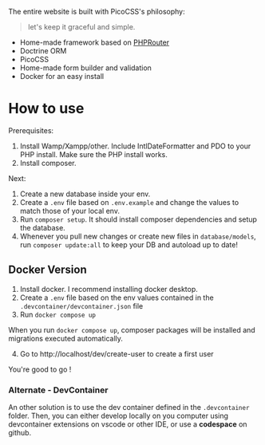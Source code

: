 The entire website is built with PicoCSS's philosophy:

> let's keep it graceful and simple.

- Home-made framework based on [PHPRouter](https://phprouter.com/)
- Doctrine ORM
- PicoCSS
- Home-made form builder and validation
- Docker for an easy install

# How to use

Prerequisites:

1. Install Wamp/Xampp/other. Include IntlDateFormatter and PDO to your PHP install. Make sure the PHP install works.
2. Install composer.

Next:

1. Create a new database inside your env.
2. Create a `.env` file based on `.env.example` and change the values to match those of your local env.
3. Run `composer setup`. It should install composer dependencies and setup the database.
4. Whenever you pull new changes or create new files in `database/models`, run `composer update:all` to keep your DB and autoload up to date!

## Docker Version

1. Install docker. I recommend installing docker desktop.
2. Create a `.env` file based on the env values contained in the `.devcontainer/devcontainer.json` file
3. Run `docker compose up`

When you run `docker compose up`, composer packages will be installed and migrations executed automatically.

4. Go to http://localhost/dev/create-user to create a first user

You're good to go !

### Alternate - DevContainer

An other solution is to use the dev container defined in the `.devcontainer` folder. Then, you can either develop locally on you computer using devcontainer extensions on vscode or other IDE, or use a **codespace** on github.
